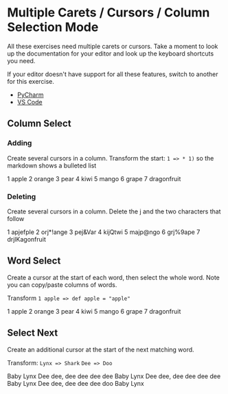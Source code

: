 ﻿# Multiple Carets / Cursors / Column Selection Mode
All these exercises need multiple carets or cursors.
Take a moment to look up the documentation for your editor
and look up the keyboard shortcuts you need.

If your editor doesn't have support for all these features,
switch to another for this exercise.

* [PyCharm](https://www.jetbrains.com/help/pycharm/multicursor.html)
* [VS Code](https://code.visualstudio.com/docs/editor/codebasics#_multiple-selections-multicursor)

## Column Select 

### Adding 

Create several cursors in a column.
Transform the start: `1 => * 1)` so the markdown shows a bulleted list

1 apple
2 orange
3 pear
4 kiwi
5 mango
6 grape
7 dragonfruit

### Deleting

Create several cursors in a column. Delete the j and the two characters that follow

1 apjefple
2 orj*!ange
3 pej&Var
4 kijQtwi
5 majp@ngo
6 grj%9ape
7 drjlKagonfruit

## Word Select 
Create a cursor at the start of each word, then select the whole word.
Note you can copy/paste columns of words. 

Transform `1 apple => def apple = "apple"`

1 apple
2 orange
3 pear
4 kiwi
5 mango
6 grape
7 dragonfruit

## Select Next

Create an additional cursor at the start of the next matching word.

Transform: 
`Lynx => Shark`
`Dee => Doo`

Baby Lynx
Dee dee, dee dee dee dee
Baby Lynx
Dee dee, dee dee dee dee
Baby Lynx
Dee dee, dee dee dee doo
Baby Lynx


